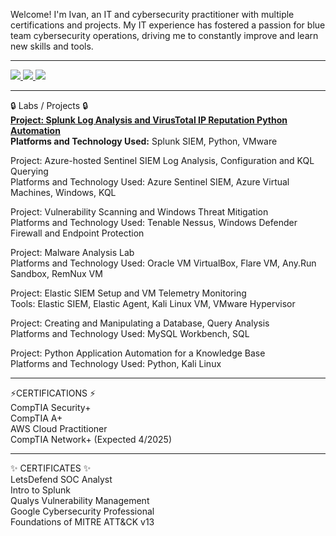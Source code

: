 Welcome! I'm Ivan, an IT and cybersecurity practitioner with multiple certifications and projects. My IT experience has fostered a passion for blue team cybersecurity operations, driving me to constantly improve and learn new skills and tools.
<hr>




<a href="https://www.linkedin.com/in/ivanmarshutka/">
    <img src="https://img.shields.io/badge/-LinkedIn-0072b1?&style=for-the-badge&logo=linkedin&logoColor=white" />
</a>
<a href="https://www.youtube.com/@mosh-cyber" target="_blank">
    <img src="https://img.shields.io/badge/-YouTube-FF0000?&style=for-the-badge&logo=youtube&logoColor=white" />
</a>
<a href="https://medium.com/@marshutkaivan">
    <img src="https://img.shields.io/badge/-Medium-000000?&style=for-the-badge&logo=medium&logoColor=white" />
</a>    
<hr>




🔒 Labs / Projects 🔒</br>
[**Project: Splunk Log Analysis and VirusTotal IP Reputation Python Automation**](https://docs.google.com/presentation/d/1-NZ5fBngDk99QJw8sgRGX_I96pa-okTBsqX97JVIxAc/edit#slide=id.p)  
**Platforms and Technology Used:** Splunk SIEM, Python, VMware

Project: Azure-hosted Sentinel SIEM Log Analysis, Configuration and KQL Querying</br>
Platforms and Technology Used: Azure Sentinel SIEM, Azure Virtual Machines, Windows, KQL

Project: Vulnerability Scanning and Windows Threat Mitigation </br>
Platforms and Technology Used: Tenable Nessus, Windows Defender Firewall and Endpoint Protection</br>

Project: Malware Analysis Lab</br> 
Platforms and Technology Used: Oracle VM VirtualBox, Flare VM, Any.Run Sandbox, RemNux VM </br>

Project: Elastic SIEM Setup and VM Telemetry Monitoring</br>
Tools: Elastic SIEM, Elastic Agent, Kali Linux VM, VMware Hypervisor </br>

Project: Creating and Manipulating a Database, Query Analysis</br> 
Platforms and Technology Used: MySQL Workbench, SQL

Project: Python Application Automation for a Knowledge Base</br>
Platforms and Technology Used: Python, Kali Linux</br>
<hr>


⚡CERTIFICATIONS ⚡</br>
CompTIA Security+</br>
CompTIA A+</br>
AWS Cloud Practitioner</br>
CompTIA Network+ (Expected 4/2025)</br>
<hr>
✨ CERTIFICATES ✨</br>
LetsDefend SOC Analyst</br>
Intro to Splunk</br>
Qualys Vulnerability Management </br>
Google Cybersecurity Professional</br>
Foundations of MITRE ATT&CK v13</br>
<!--
**ivanmarshutka/ivanmarshutka** is a ✨ _special_ ✨ repository because its `README.md` (this file) appears on your GitHub profile.

Here are some ideas to get you started:

- 🔭 I’m currently working on ...
- 🌱 I’m currently learning ...
- 👯 I’m looking to collaborate on ...
- 🤔 I’m looking for help with ...
- 💬 Ask me about ...
- 📫 How to reach me: ...
- 😄 Pronouns: ...
- ⚡ Fun fact: ...
-->
